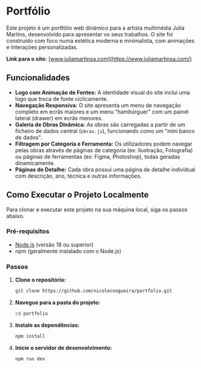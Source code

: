 # Portfólio

Este projeto é um portfólio web dinâmico para a artista multimédia Julia Martins, desenvolvido para apresentar os seus trabalhos. O site foi construído com foco numa estética moderna e minimalista, com animações e interações personalizadas.

**Link para o site:** [www.juliamartinsa.com](https://www.juliamartinsa.com/)

## Funcionalidades

* **Logo com Animação de Fontes:** A identidade visual do site inclui uma logo que troca de fonte ciclicamente.
* **Navegação Responsiva:** O site apresenta um menu de navegação completo em ecrãs maiores e um menu "hambúrguer" com um painel lateral (drawer) em ecrãs menores.
* **Galeria de Obras Dinâmica:** As obras são carregadas a partir de um ficheiro de dados central (`obras.js`), funcionando como um "mini banco de dados".
* **Filtragem por Categoria e Ferramenta:** Os utilizadores podem navegar pelas obras através de páginas de categoria (ex: Ilustração, Fotografia) ou páginas de ferramentas (ex: Figma, Photoshop), todas geradas dinamicamente.
* **Páginas de Detalhe:** Cada obra possui uma página de detalhe individual com descrição, ano, técnica e outras informações.


## Como Executar o Projeto Localmente

Para clonar e executar este projeto na sua máquina local, siga os passos abaixo.

### Pré-requisitos

* [Node.js](https://nodejs.org/) (versão 18 ou superior)
* npm (geralmente instalado com o Node.js)

### Passos

1.  **Clone o repositório:**
    ```bash
    git clone https://github.com/nicolecnogueira/portfolio.git
    ```

2.  **Navegue para a pasta do projeto:**
    ```bash
    cd portfolio
    ```

3.  **Instale as dependências:**
    ```bash
    npm install
    ```

4.  **Inicie o servidor de desenvolvimento:**
    ```bash
    npm run dev
    ```